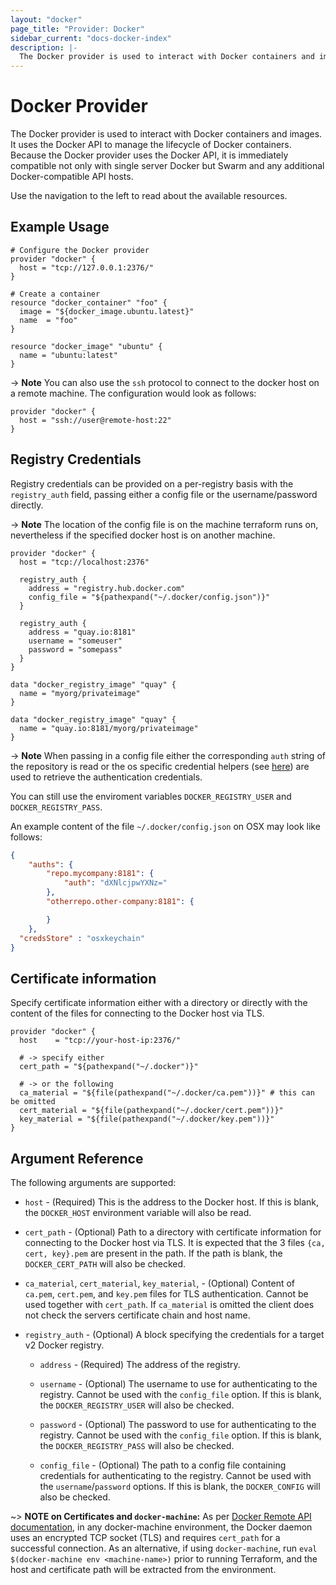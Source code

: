```yaml
---
layout: "docker"
page_title: "Provider: Docker"
sidebar_current: "docs-docker-index"
description: |-
  The Docker provider is used to interact with Docker containers and images.
---
```


# Docker Provider

The Docker provider is used to interact with Docker containers and images.
It uses the Docker API to manage the lifecycle of Docker containers. Because
the Docker provider uses the Docker API, it is immediately compatible not
only with single server Docker but Swarm and any additional Docker-compatible
API hosts.

Use the navigation to the left to read about the available resources.

## Example Usage

```hcl
# Configure the Docker provider
provider "docker" {
  host = "tcp://127.0.0.1:2376/"
}

# Create a container
resource "docker_container" "foo" {
  image = "${docker_image.ubuntu.latest}"
  name  = "foo"
}

resource "docker_image" "ubuntu" {
  name = "ubuntu:latest"
}
```

-> **Note**
You can also use the `ssh` protocol to connect to the docker host on a remote machine.
The configuration would look as follows:

```hcl
provider "docker" {
  host = "ssh://user@remote-host:22"
}
```

## Registry Credentials

Registry credentials can be provided on a per-registry basis with the `registry_auth`
field, passing either a config file or the username/password directly.

-> **Note**
The location of the config file is on the machine terraform runs on, nevertheless if the specified docker host is on another machine.

``` hcl
provider "docker" {
  host = "tcp://localhost:2376"

  registry_auth {
    address = "registry.hub.docker.com"
    config_file = "${pathexpand("~/.docker/config.json")}"
  }

  registry_auth {
    address = "quay.io:8181"
    username = "someuser"
    password = "somepass"
  }
}

data "docker_registry_image" "quay" {
  name = "myorg/privateimage"
}

data "docker_registry_image" "quay" {
  name = "quay.io:8181/myorg/privateimage"
}
```

-> **Note**
When passing in a config file either the corresponding `auth` string of the repository is read or the os specific
credential helpers (see [here](https://github.com/docker/docker-credential-helpers#available-programs)) are
used to retrieve the authentication credentials.

You can still use the enviroment variables `DOCKER_REGISTRY_USER` and `DOCKER_REGISTRY_PASS`.

An example content of the file `~/.docker/config.json` on OSX may look like follows:

```json
{
	"auths": {
		"repo.mycompany:8181": {
			"auth": "dXNlcjpwYXNz="
		},
		"otherrepo.other-company:8181": {

		}
	},
  "credsStore" : "osxkeychain"
}
```

## Certificate information

Specify certificate information either with a directory or
directly with the content of the files for connecting to the Docker host via TLS.

```hcl
provider "docker" {
  host    = "tcp://your-host-ip:2376/"

  # -> specify either
  cert_path = "${pathexpand("~/.docker")}"

  # -> or the following
  ca_material = "${file(pathexpand("~/.docker/ca.pem"))}" # this can be omitted
  cert_material = "${file(pathexpand("~/.docker/cert.pem"))}"
  key_material = "${file(pathexpand("~/.docker/key.pem"))}"
}
```

## Argument Reference

The following arguments are supported:

* `host` - (Required) This is the address to the Docker host. If this is
  blank, the `DOCKER_HOST` environment variable will also be read.

* `cert_path` - (Optional) Path to a directory with certificate information
  for connecting to the Docker host via TLS. It is expected that the 3 files `{ca, cert, key}.pem` 
  are present in the path. If the path is blank, the `DOCKER_CERT_PATH` will also be checked.

* `ca_material`, `cert_material`, `key_material`, - (Optional) Content of `ca.pem`, `cert.pem`, and `key.pem` files
  for TLS authentication. Cannot be used together with `cert_path`. If `ca_material` is omitted
  the client does not check the servers certificate chain and host name.

* `registry_auth` - (Optional) A block specifying the credentials for a target
  v2 Docker registry.
   
  * `address` - (Required) The address of the registry.
 
  * `username` - (Optional) The username to use for authenticating to the registry.
  Cannot be used with the `config_file` option. If this is blank, the `DOCKER_REGISTRY_USER`
  will also be checked.
 
  * `password` - (Optional) The password to use for authenticating to the registry.
  Cannot be used with the `config_file` option. If this is blank, the `DOCKER_REGISTRY_PASS`
  will also be checked.
 
  * `config_file` - (Optional) The path to a config file containing credentials for
  authenticating to the registry. Cannot be used with the `username`/`password` options.
  If this is blank, the `DOCKER_CONFIG` will also be checked.
 
 

~> **NOTE on Certificates and `docker-machine`:**  As per [Docker Remote API
documentation](https://docs.docker.com/engine/reference/api/docker_remote_api/),
in any docker-machine environment, the Docker daemon uses an encrypted TCP
socket (TLS) and requires `cert_path` for a successful connection. As an alternative,
if using `docker-machine`, run `eval $(docker-machine env <machine-name>)` prior
to running Terraform, and the host and certificate path will be extracted from
the environment.
